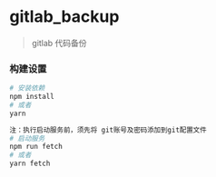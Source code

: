 # gitlab_backup

> gitlab 代码备份

### 构建设置

```bash
# 安装依赖
npm install
# 或者 
yarn

注：执行启动服务前，须先将 git账号及密码添加到git配置文件
# 启动服务
npm run fetch
# 或者
yarn fetch
```

